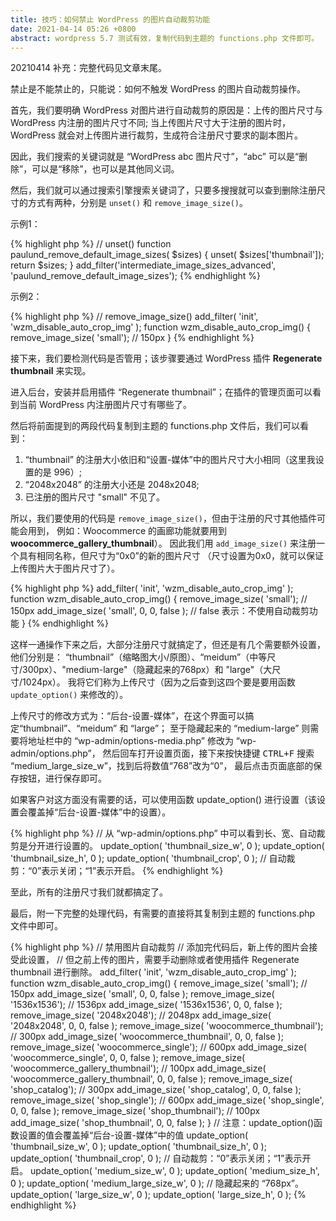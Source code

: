 ```yaml
---
title: 技巧：如何禁止 WordPress 的图片自动裁剪功能
date: 2021-04-14 05:26 +0800
abstract: wordpress 5.7 测试有效，复制代码到主题的 functions.php 文件即可。
---
```


<p class="post-body-mark">
    20210414 补充：完整代码见文章末尾。
</p>

禁止是不能禁止的，只能说：如何不触发 WordPress 的图片自动裁剪操作。

首先，我们要明确 WordPress 对图片进行自动裁剪的原因是：上传的图片尺寸与 WordPress 内注册的图片尺寸不同; 
当上传图片尺寸大于注册的图片时， WordPress 就会对上传图片进行裁剪，生成符合注册尺寸要求的副本图片。 

因此，我们搜索的关键词就是 “WordPress abc 图片尺寸”，“abc” 可以是“删除”，可以是“移除”，也可以是其他同义词。

然后，我们就可以通过搜索引擎搜索关键词了，只要多搜搜就可以查到删除注册尺寸的方式有两种，分别是 `unset()` 和 `remove_image_size()`。

示例1：

{% highlight php %}
// unset()
function paulund_remove_default_image_sizes( $sizes) {
    unset( $sizes['thumbnail']);
    return $sizes;
}
add_filter('intermediate_image_sizes_advanced', 'paulund_remove_default_image_sizes');
{% endhighlight %}

示例2：

{% highlight php %}
// remove_image_size()
add_filter( 'init', 'wzm_disable_auto_crop_img' );
function wzm_disable_auto_crop_img() {
    remove_image_size( 'small'); // 150px
}
{% endhighlight %}

接下来，我们要检测代码是否管用；该步骤要通过 WordPress 插件 <b>Regenerate thumbnail</b> 来实现。

进入后台，安装并启用插件 “Regenerate thumbnail”；在插件的管理页面可以看到当前 WordPress 内注册图片尺寸有哪些了。

然后将前面提到的两段代码复制到主题的 functions.php 文件后，我们可以看到：

1. “thumbnail” 的注册大小依旧和“设置-媒体”中的图片尺寸大小相同（这里我设置的是 996）;
2. “2048x2048” 的注册大小还是 2048x2048;
3. 已注册的图片尺寸 "small" 不见了。

所以，我们要使用的代码是 `remove_image_size()`，但由于注册的尺寸其他插件可能会用到，
例如：Woocommerce 的画廊功能就要用到 <b>woocommerce_gallery_thumbnail</b>）。
因此我们用 `add_image_size()` 来注册一个具有相同名称，但尺寸为“0x0”的新的图片尺寸
（尺寸设置为0x0，就可以保证上传图片大于图片尺寸了）。

{% highlight php %}
add_filter( 'init', 'wzm_disable_auto_crop_img' );
function wzm_disable_auto_crop_img() {
    remove_image_size( 'small'); // 150px
    add_image_size( 'small', 0, 0, false ); // false 表示：不使用自动裁剪功能
}
{% endhighlight %}

这样一通操作下来之后，大部分注册尺寸就搞定了，但还是有几个需要额外设置，他们分别是：
“thumbnail”（缩略图大小/原图）、“meidum”（中等尺寸/300px）、"medium-large"（隐藏起来的768px）和 "large"（大尺寸/1024px）。
我将它们称为上传尺寸（因为之后查到这四个要是要用函数 `update_option()` 来修改的）。

上传尺寸的修改方式为：“后台-设置-媒体”，在这个界面可以搞定“thumbnail”、“meidum” 和 “large”；
至于隐藏起来的 “medium-large” 则需要将地址栏中的 “wp-admin/options-media.php” 修改为 “wp-admin/options.php”，
然后回车打开设置页面，接下来按快捷键 <kbd>CTRL+F</kbd> 搜索 “medium_large_size_w”，找到后将数值“768”改为“0”，
最后点击页面底部的保存按钮，进行保存即可。

如果客户对这方面没有需要的话，可以使用函数 update_option() 进行设置（该设置会覆盖掉“后台-设置-媒体”中的设置）。

{% highlight php %}
// 从 “wp-admin/options.php” 中可以看到长、宽、自动裁剪是分开进行设置的。
update_option( 'thumbnail_size_w', 0 );
update_option( 'thumbnail_size_h', 0 );
update_option( 'thumbnail_crop', 0 );   // 自动裁剪：“0”表示关闭；“1”表示开启。
{% endhighlight %}

至此，所有的注册尺寸我们就都搞定了。

最后，附一下完整的处理代码，有需要的直接将其复制到主题的 functions.php 文件中即可。

{% highlight php %}
//  禁用图片自动裁剪
//  添加完代码后，新上传的图片会接受此设置，
//  但之前上传的图片，需要手动删除或者使用插件 Regenerate thumbnail 进行删除。
add_filter( 'init', 'wzm_disable_auto_crop_img' );
function wzm_disable_auto_crop_img() {
    remove_image_size( 'small'); // 150px
    add_image_size( 'small', 0, 0, false );
    remove_image_size( '1536x1536'); // 1536px
    add_image_size( '1536x1536', 0, 0, false );
    remove_image_size( '2048x2048'); // 2048px
    add_image_size( '2048x2048', 0, 0, false );
    remove_image_size( 'woocommerce_thumbnail'); // 300px
    add_image_size( 'woocommerce_thumbnail', 0, 0, false );
    remove_image_size( 'woocommerce_single'); // 600px
    add_image_size( 'woocommerce_single', 0, 0, false );
    remove_image_size( 'woocommerce_gallery_thumbnail'); // 100px
    add_image_size( 'woocommerce_gallery_thumbnail', 0, 0, false );
    remove_image_size( 'shop_catalog'); // 300px
    add_image_size( 'shop_catalog', 0, 0, false );
    remove_image_size( 'shop_single'); // 600px
    add_image_size( 'shop_single', 0, 0, false );
    remove_image_size( 'shop_thumbnail'); // 100px
    add_image_size( 'shop_thumbnail', 0, 0, false );
}
// 注意：update_option()函数设置的值会覆盖掉“后台-设置-媒体”中的值
update_option( 'thumbnail_size_w', 0 );
update_option( 'thumbnail_size_h', 0 );
update_option( 'thumbnail_crop', 0 );   // 自动裁剪：“0”表示关闭；“1”表示开启。
update_option( 'medium_size_w', 0 );
update_option( 'medium_size_h', 0 );
update_option( 'medium_large_size_w', 0 );  // 隐藏起来的 “768px”。
update_option( 'large_size_w', 0 );
update_option( 'large_size_h', 0 );
{% endhighlight %}